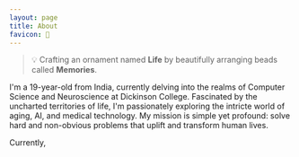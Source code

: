 ```yaml
---
layout: page
title: About
favicon: 🎨
---
```


> 💡 Crafting an ornament named ****Life**** by beautifully arranging beads called ****Memories****.

I'm a 19-year-old from India, currently delving into the realms of Computer Science and Neuroscience at Dickinson College. Fascinated by the uncharted territories of life, I'm passionately exploring the intricte world of aging, AI, and medical technology. My mission is simple yet profound: solve hard and non-obvious problems that uplift and transform human lives.

Currently,
